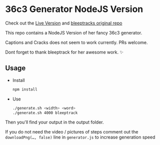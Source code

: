 # 36c3 Generator NodeJS Version

Check out the [Live Version](https://36c3.bleeptrack.de) and [bleeptracks original repo](https://github.com/bleeptrack/36c3-generator)

This repo contains a NodeJS Version of her fancy 36c3 generator.

Captions and Cracks does not seem to work currently.
PRs welcome.

Dont forget to thank bleeptrack for her awesome work. ✨


## Usage

- Install
  ```sh
  npm install
  ```

- Use

  ```sh
  ./generate.sh <width> <word>
  ./generate.sh 4000 bleeptrack
  ```

Then you'll find your output in the output folder.

If you do not need the video / pictures of steps comment out the `downloadPng(…, false)` line in `generator.js` to increase generation speed
